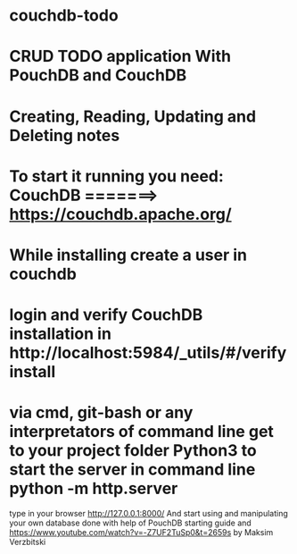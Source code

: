 # couchdb-todo

CRUD TODO application With PouchDB and CouchDB
==============================================
Creating, Reading, Updating and Deleting notes
==============================================
To start it running you need:
CouchDB =======> https://couchdb.apache.org/
==============================================
While installing create a user in couchdb
==============================================
login and verify CouchDB installation in
http://localhost:5984/_utils/#/verifyinstall
==============================================
via cmd, git-bash or any interpretators of
command line get to your project folder
Python3 to start the server in command line
python -m http.server
==============================================
type in your browser http://127.0.0.1:8000/
And start using and manipulating your own database
done with help of PouchDB starting guide and https://www.youtube.com/watch?v=-Z7UF2TuSp0&t=2659s by Maksim Verzbitski
